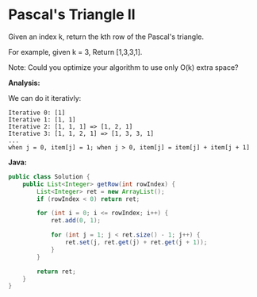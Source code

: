 # Pascal's Triangle II

Given an index k, return the kth row of the Pascal's triangle.

For example, given k = 3,
Return [1,3,3,1].

Note:
Could you optimize your algorithm to use only O(k) extra space?

**Analysis:**

We can do it iterativly:

    Iterative 0: [1]
    Iterative 1: [1, 1]
    Iterative 2: [1, 1, 1] => [1, 2, 1]
    Iterative 3: [1, 1, 2, 1] => [1, 3, 3, 1]
    ...
    when j = 0, item[j] = 1; when j > 0, item[j] = item[j] + item[j + 1]

**Java:**
```java
public class Solution {
    public List<Integer> getRow(int rowIndex) {
        List<Integer> ret = new ArrayList();
        if (rowIndex < 0) return ret;

        for (int i = 0; i <= rowIndex; i++) {
            ret.add(0, 1);

            for (int j = 1; j < ret.size() - 1; j++) {
                ret.set(j, ret.get(j) + ret.get(j + 1));
            }
        }

        return ret;
    }
}
```
